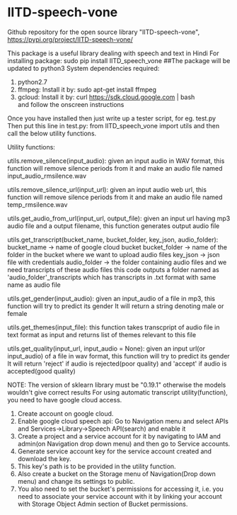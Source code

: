 # IITD-speech-vone
Github repository for the open source library "IITD-speech-vone", https://pypi.org/project/IITD-speech-vone/

This package is a useful library dealing with speech and text in Hindi
For installing package:
sudo pip install IITD_speech_vone
##The package will be updated to python3
System dependencies required:
1. python2.7
2. ffmpeg: Install it by: sudo apt-get install ffmpeg
3. gcloud: Install it by: curl https://sdk.cloud.google.com | bash  
and follow the onscreen instructions


Once you have installed then just write up a tester script, for eg. test.py
Then put this line in test.py:
from IITD_speech_vone import utils
and then call the below utility functions.

Utility functions:

utils.remove_silence(input_audio):
	given an input audio in WAV format, this function will remove silence periods from it
	and make an audio file named input_audio_rmsilence.wav
	
utils.remove_silence_url(input_url):
	given an input audio web url, this function will remove silence periods from it
	and make an audio file named temp_rmsilence.wav

utils.get_audio_from_url(input_url, output_file):
	given an input url having mp3 audio file and a output filename, this function generates output audio file

utils.get_transcript(bucket_name, bucket_folder, key_json, audio_folder):
	bucket_name -> name of google cloud bucket
	bucket_folder -> name of the folder in the bucket where we want to upload audio files
	key_json -> json file with credentials
	audio_folder -> the folder containing audio files and we need transcripts of these audio files
	this code outputs a folder named as 'audio_folder'_transcripts which has transcripts in .txt format with same name as audio file

utils.get_gender(input_audio):
	given an  input_audio of a file in mp3, this function will try to predict its gender
	It will return a string denoting male or female

utils.get_themes(input_file):
	this function takes transcpript of audio file in text format as input
	and returns list of themes relevant to this file

utils.get_quality(input_url, input_audio = None):
	given an input url(or input_audio) of a file in wav format, this function will try to predict its gender
	It will return 'reject' if audio is rejected(poor quality) and 'accept' if audio is accepted(good quality)


NOTE:
The version of sklearn library must be "0.19.1" otherwise the models wouldn't give correct results
For using automatic transcript utility(function), you need to have google cloud access.
1. Create account on google cloud.
2. Enable google cloud speech api: Go to Navigation menu and select APIs and Services->Library->Speech API(search) and enable it
3. Create a project and a service account for it by navigating to IAM and admin(on Navigation drop down menu) and then go to Service accounts.
4. Generate service account key for the service account created and download the key.
5. This key's path is to be provided in the utility function.
6. Also create a bucket on the Storage menu of Navigation(Drop down menu) and change its settings to public.
7. You also need to set the bucket's permissions for accessing it, i.e. you need to associate your service account with it by linking your account with Storage Object Admin section of Bucket permissions.
